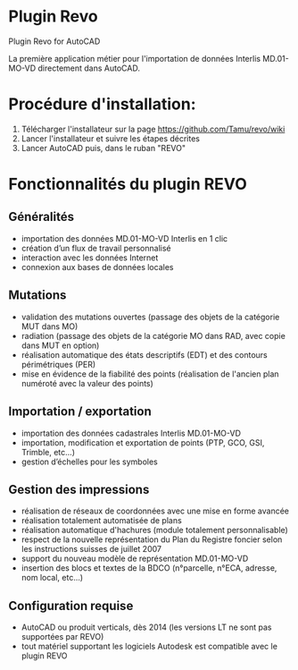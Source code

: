 # Plugin Revo
Plugin Revo for AutoCAD

La première application métier pour l'importation de données Interlis MD.01-MO-VD directement dans AutoCAD.

# Procédure d'installation:
1. Télécharger l'installateur sur la page https://github.com/Tamu/revo/wiki
2. Lancer l'installateur et suivre les étapes décrites
3. Lancer AutoCAD puis, dans le ruban "REVO"

# Fonctionnalités du plugin REVO
## Généralités
- importation des données MD.01-MO-VD Interlis en 1 clic
- création d’un flux de travail personnalisé
- interaction avec les données Internet
- connexion aux bases de données locales

## Mutations
- validation des mutations ouvertes (passage des objets de la catégorie MUT dans MO)
- radiation (passage des objets de la catégorie MO dans RAD, avec copie dans MUT en option)
- réalisation automatique des états descriptifs (EDT) et des contours périmétriques (PER)
- mise en évidence de la fiabilité des points (réalisation de l'ancien plan numéroté avec la valeur des points)
## Importation / exportation
- importation des données cadastrales Interlis MD.01-MO-VD
- importation, modification et exportation de points (PTP, GCO, GSI, Trimble, etc...)
- gestion d’échelles pour les symboles

## Gestion des impressions
- réalisation de réseaux de coordonnées avec une mise en forme avancée
- réalisation totalement automatisée de plans
- réalisation automatique d'hachures (module totalement personnalisable)
- respect de la nouvelle représentation du Plan du Registre foncier selon les instructions suisses de juillet 2007
- support du nouveau modèle de représentation MD.01-MO-VD
- insertion des blocs et textes de la BDCO (n°parcelle, n°ECA, adresse, nom local, etc...)

## Configuration requise
- AutoCAD ou produit verticals, dès 2014 (les versions LT ne sont pas supportées par REVO)
- tout matériel supportant les logiciels Autodesk est compatible avec le plugin REVO
